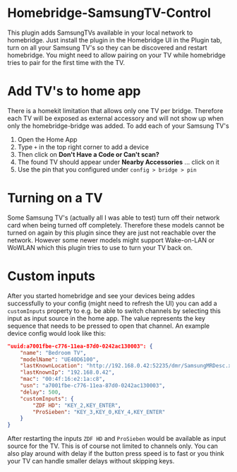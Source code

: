 # Homebridge-SamsungTV-Control

This plugin adds SamsungTVs available in your local network to homebridge. Just install the plugin in the Homebridge UI in the Plugin tab, turn on all your Samsung TV's so they can be discovered and restart homebridge. You might need to allow pairing on your TV while homebridge tries to pair for the first time with the TV.

# Add TV's to home app

There is a homekit limitation that allows only one TV per bridge. Therefore each TV will be exposed as external accessory and will not show up when only the homebridge-bridge was added. To add each of your Samsung TV's

1. Open the Home App
2. Type `+` in the top right corner to add a device
3. Then click on **Don't Have a Code or Can't scan?**
4. The found TV should appear under **Nearby Accessories** ... click on it
5. Use the pin that you configured under `config > bridge > pin`

# Turning on a TV

Some Samsung TV's (actually all I was able to test) turn off their network card when being turned off completely. Therefore these models cannot be turned on again by this plugin since they are just not reachable over the network. However some newer models might support Wake-on-LAN or WoWLAN which this plugin tries to use to turn your TV back on.

# Custom inputs

After you started homebridge and see your devices being addes successfully to your config (might need to refresh the UI) you can add a `customInputs` property to e.g. be able to switch channels by selecting this input as input source in the home app. The value represents the key sequence that needs to be pressed to open that channel. An example device config would look like this:

```json
"uuid:a7001fbe-c776-11ea-87d0-0242ac130003": {
    "name": "Bedroom TV",
    "modelName": "UE40D6100",
    "lastKnownLocation": "http://192.168.0.42:52235/dmr/SamsungMRDesc.xml",
    "lastKnownIp": "192.168.0.42",
    "mac": "00:4f:16:e2:1a:c8",
    "usn": "a7001fbe-c776-11ea-87d0-0242ac130003",
    "delay": 500,
    "customInputs": {
        "ZDF HD": "KEY_2,KEY_ENTER",
        "ProSieben": "KEY_3,KEY_0,KEY_4,KEY_ENTER"
    }
}
```

After restarting the inputs `ZDF HD` and `ProSieben` would be available as input source for the TV. This is of course not limited to channels only. You can also play around with delay if the button press speed is to fast or you think your TV can handle smaller delays without skipping keys.
